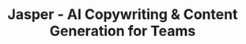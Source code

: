 ---
name: jasper
host: jasper.ai
origin: https://jasper.ai
pathname: /
search: ''
href: https://jasper.ai/
title: Jasper - AI Copywriting & Content Generation for Teams
ogTitle: Jasper - AI Copywriting & Content Generation for Teams
twitterTitle: Jasper - AI Copywriting & Content Generation for Teams
description: >-
  Jasper is the highest quality AI copywriting tool with over 3,000 5-star
  reviews. Best for writing blog posts, social media content, and marketing
  copy. Create content 10x faster with AI.
ogDescription: >-
  Jasper is the highest quality AI copywriting tool with over 3,000 5-star
  reviews. Best for writing blog posts, social media content, and marketing
  copy. Create content 10x faster with AI.
image: >-
  https://assets-global.website-files.com/60e5f2de011b86acebc30db7/634e2322ba6592f9b19b11be_Homepage%20Social%20Share.jpg
ogImage: >-
  https://assets-global.website-files.com/60e5f2de011b86acebc30db7/634e2322ba6592f9b19b11be_Homepage%20Social%20Share.jpg
twitterImage: >-
  https://assets-global.website-files.com/60e5f2de011b86acebc30db7/634e2322ba6592f9b19b11be_Homepage%20Social%20Share.jpg
keywords: ''

---